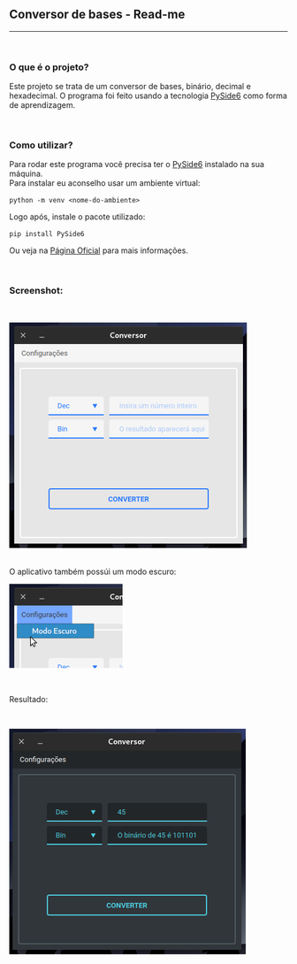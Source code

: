 ## Conversor de bases - Read-me
---
<br>

### O que é o projeto?

Este projeto se trata de um conversor de bases, binário, decimal e hexadecimal. O programa foi feito usando a tecnologia [PySide6](https://pypi.org/project/PySide6/) como forma de aprendizagem.

<br>

### Como utilizar?

Para rodar este programa você precisa ter o [PySide6](https://pypi.org/project/PySide6/) instalado na sua máquina.<br>
Para instalar eu aconselho usar um ambiente virtual:<br>

```
python -m venv <nome-do-ambiente>
```
Logo após, instale o pacote utilizado:<br>
```
pip install PySide6
```
Ou veja na [Página Oficial](https://pypi.org/project/PySide6/) para mais informações.

<br>

### Screenshot:

<br>

![screenshot](/imagens/screenshot3.png)

<br>
O aplicativo também possúi um modo escuro:

<br>

![screenshot](/imagens/screenshot2.png)

<br>

Resultado:

<br>

![screenshot](/imagens/screenshot1.png)